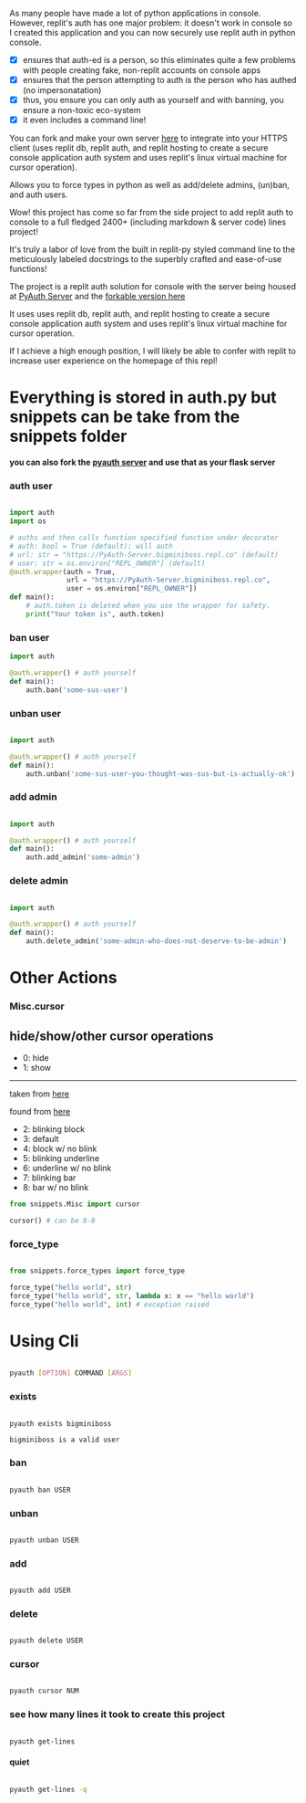As many people have made a lot of python applications in console. However, replit's auth has one major problem: it doesn't work in console so I created this application and you can now securely use replit auth in python console.
- [x] ensures that auth-ed is a person, so this eliminates quite a few problems with people creating fake, non-replit accounts on console apps
- [x] ensures that the person attempting to auth is the person who has authed (no impersonatation)
- [x] thus, you ensure you can only auth as yourself and with banning, you ensure a non-toxic eco-system
- [x] it even includes a command line!

You can fork and make your own server [here](https://replit.com/@bigminiboss/PyAuth-Server-forkable) to integrate into your HTTPS client (uses replit db, replit auth, and replit hosting to create a secure console application auth system and uses replit's linux virtual machine for cursor operation).

Allows you to force types in python as well as add/delete admins, (un)ban, and auth users.

Wow! this project has come so far from the side project to add replit auth to console to a full fledged 2400+ (including markdown & server code) lines project!

It's truly a labor of love from the built in replit-py styled command line to the meticulously labeled docstrings to the superbly crafted and ease-of-use functions!

The project is a replit auth solution for console with the server being housed at [PyAuth Server](https://PyAuth-Server.bigminiboss.repl.co) and the [forkable version here](https://replit.com/@bigminiboss/PyAuth-Server-forkable)

It uses uses replit db, replit auth, and replit hosting to create a secure console application auth system and uses replit's linux virtual machine for cursor operation.

If I achieve a high enough position, I will likely be able to confer with replit to increase user experience on the homepage of this repl!

# Everything is stored in auth.py but snippets can be take from the snippets folder

#### you can also fork the [pyauth server](https://replit.com/@bigminiboss/PyAuth-Server-forkable?v=1) and use that as your flask server

### auth user

```py

import auth
import os

# auths and then calls function specified function under decorater
# auth: bool = True (default): will auth
# url: str = "https://PyAuth-Server.bigminiboss.repl.co" (default)
# user: str = os.environ["REPL_OWNER"] (default)
@auth.wrapper(auth = True,
              url = "https://PyAuth-Server.bigminiboss.repl.co",
              user = os.environ["REPL_OWNER"])
def main():
    # auth.token is deleted when you use the wrapper for safety.
    print("Your token is", auth.token)

```


### ban user
```py
import auth

@auth.wrapper() # auth yourself
def main():
    auth.ban('some-sus-user')
```

### unban user

```py

import auth

@auth.wrapper() # auth yourself
def main():
    auth.unban('some-sus-user-you-thought-was-sus-but-is-actually-ok')

```

### add admin

```py

import auth

@auth.wrapper() # auth yourself
def main():
    auth.add_admin('some-admin')

```

### delete admin

```py

import auth

@auth.wrapper() # auth yourself
def main():
    auth.delete_admin('some-admin-who-does-not-deserve-to-be-admin')

```

# Other Actions

### Misc.cursor

hide/show/other cursor operations
--------------------------
* 0: hide
* 1: show

----------------------------

taken from [here](https://invisible-island.net/xterm/ctlseqs/ctlseqs.html#h4-Functions-using-CSI-_-ordered-by-the-final-character-lparen-s-rparen:CSI-Ps-SP-q.1D81)

found from [here](https://superuser.com/questions/361335/how-to-change-the-terminal-cursor-from-box-to-line)

* 2: blinking block
* 3: default
* 4: block w/ no blink
* 5: blinking underline
* 6: underline w/ no blink
* 7: blinking bar
* 8: bar w/ no blink

```py
from snippets.Misc import cursor

cursor() # can be 0-8

```

### force_type

```py

from snippets.force_types import force_type

force_type("hello world", str)
force_type("hello world", str, lambda x: x == "hello world")
force_type("hello world", int) # exception raised

```

# Using Cli

```bash

pyauth [OPTION] COMMAND [ARGS]

```

### exists

```bash

pyauth exists bigminiboss

```

```
bigminiboss is a valid user
```

### ban

```bash

pyauth ban USER

```

### unban

```bash

pyauth unban USER

```

### add

```bash

pyauth add USER

```

### delete

```bash

pyauth delete USER

```

### cursor

```bash

pyauth cursor NUM

```

### see how many lines it took to create this project

```bash

pyauth get-lines

```

#### quiet

```bash

pyauth get-lines -q

```
